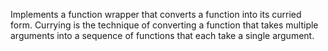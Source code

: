 Implements a function wrapper that converts a function into its curried form. Currying is the technique of converting a
function that takes multiple arguments into a sequence of functions that each take a single argument.
